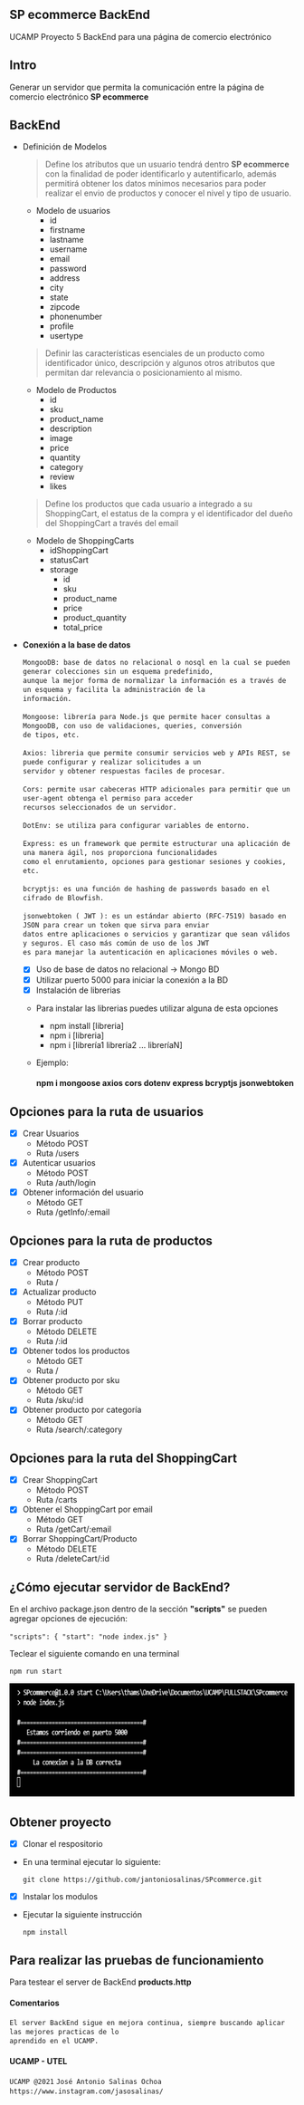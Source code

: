 ## SP ecommerce BackEnd
UCAMP Proyecto 5
BackEnd para una página de comercio electrónico

## Intro
Generar un servidor que permita la comunicación entre la página de comercio electrónico **SP ecommerce**

## BackEnd

- Definición de Modelos

  > Define los atributos que un usuario tendrá dentro **SP ecommerce** con la finalidad de poder identificarlo y autentificarlo, además permitirá obtener los datos mínimos necesarios para poder realizar el envio de productos y conocer el nivel y tipo de usuario.
  > 
  * Modelo de usuarios
    - id
    - firstname
    - lastname
    - username
    - email
    - password
    - address
    - city
    - state
    - zipcode
    - phonenumber
    - profile
    - usertype
    
  
  > Definir las características esenciales de un producto como identificador único, descripción y algunos otros atributos que permitan dar relevancia o posicionamiento al mismo.
  > 
  * Modelo de Productos
    - id
    - sku
    - product_name
    - description
    - image
    - price
    - quantity
    - category
    - review
    - likes
    
  
  > Define los productos que cada usuario a integrado a su ShoppingCart, el estatus de la compra y el identificador del dueño del ShoppingCart a través del email
  > 
  * Modelo de ShoppingCarts
    - idShoppingCart
    - statusCart
    - storage
      - id
      - sku
      - product_name
      - price
      - product_quantity
      - total_price

- **Conexión a la base de datos**

      MongooDB: base de datos no relacional o nosql en la cual se pueden generar colecciones sin un esquema predefinido,
      aunque la mejor forma de normalizar la información es a través de un esquema y facilita la administración de la 
      información.
  
      Mongoose: librería para Node.js que permite hacer consultas a MongooDB, con uso de validaciones, queries, conversión
      de tipos, etc.
      
      Axios: libreria que permite consumir servicios web y APIs REST, se puede configurar y realizar solicitudes a un
      servidor y obtener respuestas faciles de procesar.
  
      Cors: permite usar cabeceras HTTP adicionales para permitir que un user-agent obtenga el permiso para acceder
      recursos seleccionados de un servidor.
  
      DotEnv: se utiliza para configurar variables de entorno.
  
      Express: es un framework que permite estructurar una aplicación de una manera ágil, nos proporciona funcionalidades
      como el enrutamiento, opciones para gestionar sesiones y cookies, etc.
  
      bcryptjs: es una función de hashing de passwords basado en el cifrado de Blowfish.
      
      jsonwebtoken ( JWT ): es un estándar abierto (RFC-7519) basado en JSON para crear un token que sirva para enviar
      datos entre aplicaciones o servicios y garantizar que sean válidos y seguros. El caso más común de uso de los JWT
      es para manejar la autenticación en aplicaciones móviles o web.


    - [X] Uso de base de datos no relacional -> Mongo BD
    - [X] Utilizar puerto 5000 para iniciar la conexión a la BD
    - [X] Instalación de librerias

  - Para instalar las librerias puedes utilizar alguna de esta opciones
    - npm install [libreria]
    - npm i [libreria]
    - npm i [librería1 librería2 ... libreríaN]
    
  - Ejemplo:
      #### **npm i mongoose axios cors dotenv express bcryptjs jsonwebtoken**
      
## Opciones para la ruta de usuarios
- [X] Crear Usuarios
  - Método POST
  - Ruta /users 
- [X] Autenticar usuarios
  - Método POST
  - Ruta /auth/login
- [X] Obtener información del usuario
  - Método GET
  - Ruta /getInfo/:email

  
## Opciones para la ruta de productos
- [X] Crear producto
  - Método POST
  - Ruta /
- [X] Actualizar producto
  - Método PUT
  - Ruta /:id
- [X] Borrar producto
  - Método DELETE
  - Ruta /:id
- [X] Obtener todos los productos
  - Método GET
  - Ruta /
- [X] Obtener producto por sku
  - Método GET
  - Ruta /sku/:id
- [X] Obtener producto por categoría
  - Método GET
  - Ruta /search/:category

## Opciones para la ruta del ShoppingCart
- [X] Crear ShoppingCart
  - Método POST
  - Ruta /carts
- [X] Obtener el ShoppingCart por email
  - Método GET
  - Ruta /getCart/:email
- [X] Borrar ShoppingCart/Producto
  - Método DELETE
  - Ruta /deleteCart/:id



## ¿Cómo ejecutar servidor de BackEnd?

En el archivo package.json dentro de la sección **"scripts"** se pueden agregar opciones de ejecución:

`"scripts": {
     "start": "node index.js"
  }`
  
  Teclear el siguiente comando en una terminal
  
    npm run start


  <img src="/images/runserver.png" alt="Ejecución Server BackEnd" style="height: 200px; width:700px;"/>
 
 
 ## Obtener proyecto
 
 - [X] Clonar el respositorio
  - En una terminal ejecutar lo siguiente:

        git clone https://github.com/jantoniosalinas/SPcommerce.git
        
 - [X] Instalar los modulos
  - Ejecutar la siguiente instrucción

        npm install

## Para realizar las pruebas de funcionamiento
Para testear el server de BackEnd **products.http**


#### Comentarios
    El server BackEnd sigue en mejora continua, siempre buscando aplicar las mejores practicas de lo
    aprendido en el UCAMP.
    
#### UCAMP - UTEL
`UCAMP @2021`
`José Antonio Salinas Ochoa`
`https://www.instagram.com/jasosalinas/`
 
